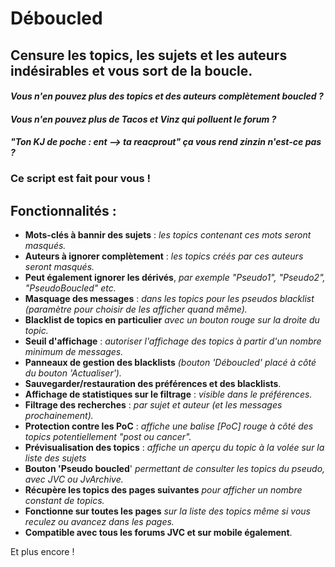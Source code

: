 # **Déboucled**

## Censure les topics, les sujets et les auteurs indésirables et vous sort de la boucle.

#### *Vous n'en pouvez plus des topics et des auteurs complètement boucled ?*
#### *Vous n'en pouvez plus de Tacos et Vinz qui polluent le forum ?*
#### *"Ton KJ de poche : ent --> ta reacprout" ça vous rend zinzin n'est-ce pas ?*

### **Ce script est fait pour vous !**

## Fonctionnalités :

- **Mots-clés à bannir des sujets** : *les topics contenant ces mots seront masqués.*
- **Auteurs à ignorer complètement** : *les topics créés par ces auteurs seront masqués.*
- **Peut également ignorer les dérivés**, *par exemple "Pseudo1", "Pseudo2", "PseudoBoucled" etc.*
- **Masquage des messages** : *dans les topics pour les pseudos blacklist (paramètre pour choisir de les afficher quand même).*
- **Blacklist de topics en particulier** *avec un bouton rouge sur la droite du topic.*
- **Seuil d'affichage** : *autoriser l'affichage des topics à partir d'un nombre minimum de messages.*
- **Panneaux de gestion des blacklists** *(bouton 'Déboucled' placé à côté du bouton 'Actualiser').*
- **Sauvegarder/restauration des préférences et des blacklists**.
- **Affichage de statistiques sur le filtrage** : *visible dans le préférences.*
- **Filtrage des recherches** : *par sujet et auteur (et les messages prochainement).*
- **Protection contre les PoC** : *affiche une balise [PoC] rouge à côté des topics potentiellement "post ou cancer".*
- **Prévisualisation des topics** : *affiche un aperçu du topic à la volée sur la liste des sujets*
- **Bouton 'Pseudo boucled**' *permettant de consulter les topics du pseudo, avec JVC ou JvArchive.*
- **Récupère les topics des pages suivantes** *pour afficher un nombre constant de topics.*
- **Fonctionne sur toutes les pages** *sur la liste des topics même si vous reculez ou avancez dans les pages.*
- **Compatible avec tous les forums JVC et sur mobile également**.

Et plus encore !